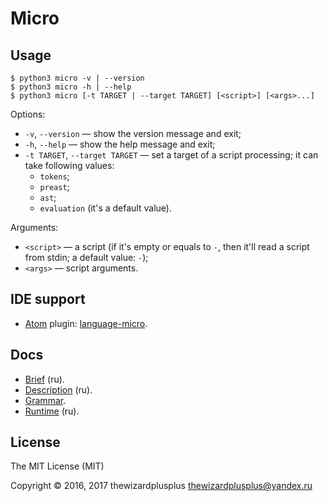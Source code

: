 # Micro

## Usage

```
$ python3 micro -v | --version
$ python3 micro -h | --help
$ python3 micro [-t TARGET | --target TARGET] [<script>] [<args>...]
```

Options:

* `-v`, `--version` &mdash; show the version message and exit;
* `-h`, `--help` &mdash; show the help message and exit;
* `-t TARGET`, `--target TARGET` &mdash; set a target of a script processing; it can take following values:
	* `tokens`;
	* `preast`;
	* `ast`;
	* `evaluation` (it's a default value).

Arguments:

* `<script>` &mdash; a script (if it's empty or equals to `-`, then it'll read a script from stdin; a default value: `-`);
* `<args>` &mdash; script arguments.

## IDE support

* [Atom](http://atom.io/) plugin: [language-micro](tools/atom-plugin/language-micro).

## Docs

* [Brief](docs/brief.md) (ru).
* [Description](docs/description.md) (ru).
* [Grammar](docs/grammar.md).
* [Runtime](docs/runtime.md) (ru).

## License

The MIT License (MIT)

Copyright &copy; 2016, 2017 thewizardplusplus <thewizardplusplus@yandex.ru>
